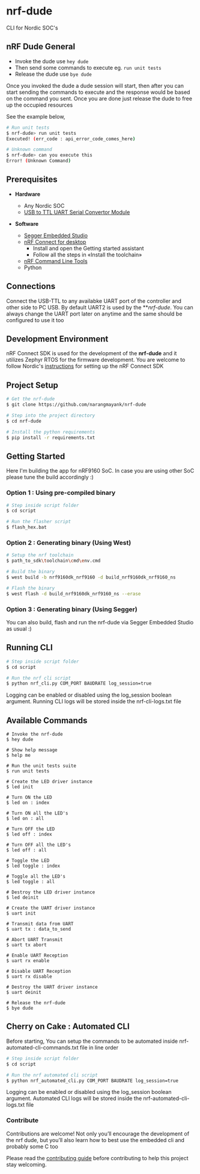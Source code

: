 # nrf-dude

CLI for Nordic SOC's

## nRF Dude General

- Invoke the dude use `hey dude`
- Then send some commands to execute eg. `run unit tests`
- Release the dude use `bye dude`

Once you invoked the dude a dude session will start, then after you can start sending the commands to execute and the response would be based on the command you sent. Once you are done just release the dude to free up the occupied resources

See the example below,

```bash
# Run unit tests
$ nrf-dude> run unit tests
Executed! (err_code : api_error_code_comes_here)

# Unknown command
$ nrf-dude> can you execute this
Error! (Unknown Command)
```

## Prerequisites

* **Hardware**
    * Any Nordic SOC
    * [USB to TTL UART Serial Convertor Module](https://www.electronicscomp.com/cp2102-usb-to-ttl-serial-converter-module?gclid=Cj0KCQjwmPSSBhCNARIsAH3cYgZYxKicZp3K4ffDAOhflVfdwYnVYaJ4WPLYOvm-uyRn7_Nrcr6eSiAaAn-jEALw_wcB)

* **Software**
    * [Segger Embedded Studio](https://www.segger.com/downloads/embedded-studio/)
    * [nRF Connect for desktop](https://www.nordicsemi.com/Software-and-tools/Development-Tools/nRF-Connect-for-desktop)
        * Install and open the Getting started assistant
        * Follow all the steps in «Install the toolchain»
    * [nRF Command Line Tools](https://www.nordicsemi.com/Software-and-tools/Development-Tools/nRF-Command-Line-Tools)
    * Python

## Connections

Connect the USB-TTL to any availabke UART port of the controller and other side to PC USB. By default UART2 is used by the ***nrf-dude*. You can always change the UART port later on anytime and the same should be configured to use it too

## Development Environment

nRF Connect SDK is used for the development of the **nrf-dude** and it utilizes Zephyr RTOS for the firmware development. You are welcome to follow Nordic's [instructions](https://www.nordicsemi.com/Products/Development-software/nrf-connect-sdk) for setting up the nRF Connect SDK

## Project Setup 

```bash
# Get the nrf-dude
$ git clone https://github.com/narangmayank/nrf-dude

# Step into the project directory
$ cd nrf-dude

# Install the python requirements
$ pip install -r requirements.txt
```

## Getting Started

Here I'm building the app for nRF9160 SoC. In case you are using other SoC please tune the build accordingly :)

### Option 1 : Using pre-compiled binary

```bash
# Step inside script folder
$ cd script

# Run the flasher script
$ flash_hex.bat
```

### Option 2 : Generating binary (Using West)

```bash
# Setup the nrf toolchain
$ path_to_sdk\toolchain\cmd\env.cmd

# Build the binary
$ west build -b nrf9160dk_nrf9160 -d build_nrf9160dk_nrf9160_ns

# Flash the binary
$ west flash -d build_nrf9160dk_nrf9160_ns --erase
```

### Option 3 : Generating binary (Using Segger)

You can also build, flash and run the nrf-dude via Segger Embedded Studio as usual :)

## Running CLI 

```bash
# Step inside script folder
$ cd script

# Run the nrf cli script
$ python nrf_cli.py COM_PORT BAUDRATE log_session=true
```

Logging can be enabled or disabled using the log_session boolean argument. Running CLI logs will be stored inside the nrf-cli-logs.txt file

## Available Commands

```
# Invoke the nrf-dude
$ hey dude

# Show help message
$ help me

# Run the unit tests suite
$ run unit tests

# Create the LED driver instance
$ led init

# Turn ON the LED
$ led on : index

# Turn ON all the LED's
$ led on : all

# Turn OFF the LED
$ led off : index

# Turn OFF all the LED's
$ led off : all

# Toggle the LED
$ led toggle : index

# Toggle all the LED's
$ led toggle : all

# Destroy the LED driver instance
$ led deinit

# Create the UART driver instance
$ uart init

# Transmit data from UART
$ uart tx : data_to_send

# Abort UART Transmit
$ uart tx abort

# Enable UART Reception
$ uart rx enable

# Disable UART Reception
$ uart rx disable

# Destroy the UART driver instance
$ uart deinit

# Release the nrf-dude
$ bye dude

```

## Cherry on Cake : Automated CLI

Before starting, You can setup the commands to be automated inside nrf-automated-cli-commands.txt file in line order

```bash
# Step inside script folder
$ cd script

# Run the nrf automated cli script
$ python nrf_automated_cli.py COM_PORT BAUDRATE log_session=true
```

Logging can be enabled or disabled using the log_session boolean argument. Automated CLI logs will be stored inside the nrf-automated-cli-logs.txt file

### Contribute

Contributions are welcome!  Not only you’ll encourage the development of the nrf dude, but you’ll also learn how to best use the embedded cli and probably some C too

Please read the [contributing guide](https://github.com/Mayank-124/RunTimeCli/blob/main/CONTRIBUTING.md)
before contributing to help this project stay welcoming.